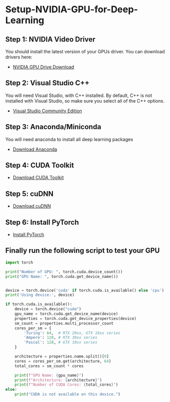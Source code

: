 # Setup-NVIDIA-GPU-for-Deep-Learning

## Step 1: NVIDIA Video Driver

You should install the latest version of your GPUs driver. You can download drivers here:
 - [NVIDIA GPU Drive Download](https://www.nvidia.com/Download/index.aspx)

## Step 2: Visual Studio C++

You will need Visual Studio, with C++ installed. By default, C++ is not installed with Visual Studio, so make sure you select all of the C++ options.
 - [Visual Studio Community Edition](https://visualstudio.microsoft.com/vs/community/)

## Step 3: Anaconda/Miniconda

You will need anaconda to install all deep learning packages
 - [Download Anaconda](https://www.anaconda.com/download/success)

## Step 4: CUDA Toolkit

 - [Download CUDA Toolkit](https://developer.nvidia.com/cuda-toolkit-archive)

## Step 5: cuDNN

 - [Download cuDNN](https://developer.nvidia.com/rdp/cudnn-archive)


## Step 6: Install PyTorch 

 - [Install PyTorch](https://pytorch.org/get-started/locally/)




## Finally run the following script to test your GPU

```python
import torch

print("Number of GPU: ", torch.cuda.device_count())
print("GPU Name: ", torch.cuda.get_device_name())


device = torch.device('cuda' if torch.cuda.is_available() else 'cpu')
print('Using device:', device)

if torch.cuda.is_available():
    device = torch.device("cuda")
    gpu_name = torch.cuda.get_device_name(device)
    properties = torch.cuda.get_device_properties(device)
    sm_count = properties.multi_processor_count
    cores_per_sm = {
        'Turing': 64,  # RTX 20xx, GTX 16xx series
        'Ampere': 128, # RTX 30xx series
        'Pascal': 128, # GTX 10xx series
    }

    architecture = properties.name.split()[0]  
    cores = cores_per_sm.get(architecture, 64)  
    total_cores = sm_count * cores

    print(f"GPU Name: {gpu_name}")
    print(f"Architecture: {architecture}")
    print(f"Number of CUDA Cores: {total_cores}")
else:
    print("CUDA is not available on this device.")

```

